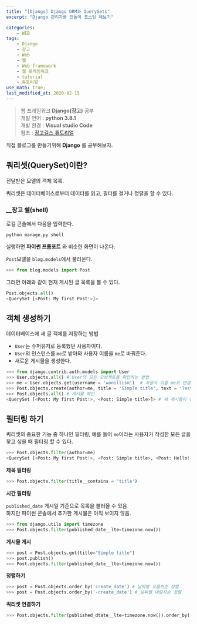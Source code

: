 ```yaml
---
title: "[Django] Django ORM과 QuerySets"
excerpt: "Django 관리자를 만들어 포스팅 해보기"

categories:
    - WEB
tags:
    - Django
    - 장고
    - Web
    - 웹
    - Web framework
    - 웹 프레임워크
    - tutorial
    - 튜토리얼
use_math: true;
last_modified_at: 2020-02-15
--- 
```

> 웹 프레임워크 __Django(장고)__ 공부  
> 개발 언어 : __python 3.8.1__  
> 개발 환경 : __Visual studio Code__  
> 참조 : [장고걸스 튜토리얼](https://tutorial.djangogirls.org/ko/)   
  
직접 블로그를 만들기위해 __Django__ 를 공부해보자.  
  
## __쿼리셋(QuerySet)이란?__  
  
전달받은 모델의 객체 목록.  
  
쿼리셋은 데이터베이스로부터 데이터를 읽고, 필터를 걸거나 정렬을 할 수 있다. 
  
### __장고 쉘(shell)  
로컬 콘솔에서 다음을 입력한다.  
```
python manage.py shell  
```  
실행하면 __파이썬 프롬포트__ 와 비슷한 화면이 나온다.  
  
`Post`모델을 `blog.models`에서 불러온다.  
  
```py  
>>> from blog.models import Post
```   
그러면 아래와 같이 현재 게시된 글 목록을 볼 수 있다.  
  
```py  
Post.objects.all()
<QuerySet [<Post: My first Post!>]>  
```  
  
  
## __객체 생성하기__  
데이터베이스에 새 글 객체를 저장하는 방법  
  
+ `User`는 슈퍼유저로 등록했던 사용자이다. 
+ `User`의 인스턴스를 `me`로 받아와 사용자 이름을 `me`로 바꿔준다.
+ 새로운 게시물을 생성한다.   

```py  
>>> from django.contrib.auth.models import User  
>>> User.objects.all() # User의 모든 오브젝트를 확인하는 방법  
>>> me = User.objects.get(username = 'wonillism')  # 사용자 이름 me로 변경
>>> Post.objects.create(author=me, title = 'Simple title', text = 'Test')  # 새 게시물 생성  
>>> Post.objects.all() # 게시물 확인  
<QuerySet [<Post: My first Post!>, <Post: Simple title>]> # 새 게시물이 생성된 것을 확인 할 수 있다.
```  
  
## __필터링 하기__  
쿼리셋의 중요한 기능 중 하나인 필터링, 예를 들어 `me`이라는 사용자가 작성한 모든 글을 찾고 싶을 때 필터링 할 수 있다.  
  
```py  
>>> Post.objects.filter(author=me)  
<QuerySet [<Post: My first Post!>, <Post: Simple title>, <Post: Hello!!>]>
```  
  
__제목 필터링__  
  
```py  
>>> Post.objects.filter(title__contains = 'title')  
```  
  
__시간 필터링__  
  
`published_date` 게시일 기준으로 목록을 불러올 수 있음  
하지만 파이썬 콘솔에서 추가한 게시물은 아직 보이지 않음.
```py  
>>> from django.utils import timezone  
>>> Post.objects.filter(published_date__lte=timezone.now())    
```  
  
__게시물 게시__  
  
```py  
>>> post = Post.objects.get(title="Simple title")  
>>> post.publish()  
>>> Post.objects.filter(published_date__lte=timezone.now())  
```  
  
__정렬하기__  
  
```py  
>>> post = Post.objects.order_by('create_date') # 날짜별 오름차순 정렬  
>>> post = Post.objects.order_by('-create_date') # 날짜별 내림차순 정렬  
```  
  
__쿼리셋 연결하기__  
  
```py  
>>> Post.objects.filter(published_dtate__lte=timezone.now()).order_by('published_date')  
```  
  
